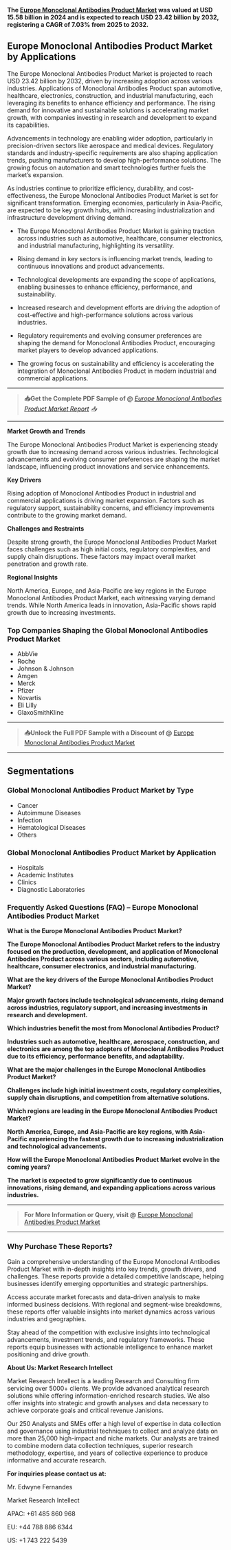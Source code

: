 <p><strong>The <a href="https://www.marketresearchintellect.com/download-sample/?rid=1016347&amp;utm_source=Pulse-April-Europe&amp;utm_medium=852">Europe Monoclonal Antibodies Product Market</a> was valued at USD 15.58 billion in 2024 and is expected to reach USD 23.42 billion by 2032, registering a CAGR of 7.03% from 2025 to 2032.</strong></p><h2>Europe Monoclonal Antibodies Product Market by Applications&nbsp;</h2><p><p>The Europe Monoclonal Antibodies Product Market is projected to reach USD 23.42 billion by 2032, driven by increasing adoption across various industries. Applications of Monoclonal Antibodies Product span automotive, healthcare, electronics, construction, and industrial manufacturing, each leveraging its benefits to enhance efficiency and performance. The rising demand for innovative and sustainable solutions is accelerating market growth, with companies investing in research and development to expand its capabilities.</p><p>Advancements in technology are enabling wider adoption, particularly in precision-driven sectors like aerospace and medical devices. Regulatory standards and industry-specific requirements are also shaping application trends, pushing manufacturers to develop high-performance solutions. The growing focus on automation and smart technologies further fuels the market&rsquo;s expansion.</p><p>As industries continue to prioritize efficiency, durability, and cost-effectiveness, the Europe Monoclonal Antibodies Product Market is set for significant transformation. Emerging economies, particularly in Asia-Pacific, are expected to be key growth hubs, with increasing industrialization and infrastructure development driving demand.</p></p><ul><li><p>The Europe Monoclonal Antibodies Product Market is gaining traction across industries such as automotive, healthcare, consumer electronics, and industrial manufacturing, highlighting its versatility.</p></li><li><p>Rising demand in key sectors is influencing market trends, leading to continuous innovations and product advancements.</p></li><li><p>Technological developments are expanding the scope of applications, enabling businesses to enhance efficiency, performance, and sustainability.</p></li><li><p>Increased research and development efforts are driving the adoption of cost-effective and high-performance solutions across various industries.</p></li><li><p>Regulatory requirements and evolving consumer preferences are shaping the demand for Monoclonal Antibodies Product, encouraging market players to develop advanced applications.</p></li><li><p>The growing focus on sustainability and efficiency is accelerating the integration of Monoclonal Antibodies Product in modern industrial and commercial applications.</p></li></ul><hr /><blockquote><p><strong><span class="font-[700]">📥Get the Complete PDF Sample of @ </span></strong><em><span class="font-[700]"><a href="https://www.marketresearchintellect.com/download-sample/?rid=1016347&amp;utm_source=Pulse-April-Europe&amp;utm_medium=852" target="_blank" data-tracking-control-name="article-ssr-frontend-pulse_little-text-block" data-tracking-will-navigate="" data-test-link="">Europe Monoclonal Antibodies Product Market Report</a>&nbsp;📥</span></em></p></blockquote><hr /><p class="" data-start="77" data-end="360"><strong data-start="77" data-end="105">Market Growth and Trends</strong></p><p class="" data-start="77" data-end="360">The Europe Monoclonal Antibodies Product Market is experiencing steady growth due to increasing demand across various industries. Technological advancements and evolving consumer preferences are shaping the market landscape, influencing product innovations and service enhancements.</p><p class="" data-start="362" data-end="606"><strong data-start="362" data-end="377">Key Drivers</strong></p><p class="" data-start="362" data-end="606">Rising adoption of Monoclonal Antibodies Product in industrial and commercial applications is driving market expansion. Factors such as regulatory support, sustainability concerns, and efficiency improvements contribute to the growing market demand.</p><p class="" data-start="608" data-end="849"><strong data-start="608" data-end="637">Challenges and Restraints</strong></p><p class="" data-start="608" data-end="849">Despite strong growth, the Europe Monoclonal Antibodies Product Market faces challenges such as high initial costs, regulatory complexities, and supply chain disruptions. These factors may impact overall market penetration and growth rate.</p><p class="" data-start="851" data-end="1095"><strong data-start="851" data-end="872">Regional Insights</strong></p><p class="" data-start="851" data-end="1095">North America, Europe, and Asia-Pacific are key regions in the Europe Monoclonal Antibodies Product Market, each witnessing varying demand trends. While North America leads in innovation, Asia-Pacific shows rapid growth due to increasing investments.</p><p><h3>Top Companies Shaping the Global Monoclonal Antibodies Product Market </h3><ul><li>AbbVie</li><li>Roche</li><li>Johnson & Johnson</li><li>Amgen</li><li>Merck</li><li>Pfizer</li><li>Novartis</li><li>Eli Lilly</li><li>GlaxoSmithKline</li></ul></p><hr /><blockquote><p><strong>📥Unlock the Full PDF Sample with a Discount of @</strong> <a href="https://www.marketresearchintellect.com/ask-for-discount/?rid=1016347&amp;utm_source=Pulse-April-Europe&amp;utm_medium=852">Europe Monoclonal Antibodies Product Market</a></p></blockquote><hr /><p><h2>Segmentations</h2><h3>Global Monoclonal Antibodies Product Market by Type</h3><ul><li>Cancer</li><li>Autoimmune Diseases</li><li>Infection</li><li>Hematological Diseases</li><li>Others</li></ul><h3>Global Monoclonal Antibodies Product Market by Application</h3><ul><li>Hospitals</li><li>Academic Institutes</li><li>Clinics</li><li>Diagnostic Laboratories</li></ul></p><h3><strong>Frequently Asked Questions (FAQ) &ndash; Europe Monoclonal Antibodies Product Market</strong></h3><p><strong>What is the Europe Monoclonal Antibodies Product Market?</strong></p><p><strong>The Europe Monoclonal Antibodies Product Market refers to the industry focused on the production, development, and application of Monoclonal Antibodies Product across various sectors, including automotive, healthcare, consumer electronics, and industrial manufacturing.</strong></p><p><strong>What are the key drivers of the Europe Monoclonal Antibodies Product Market?</strong></p><p><strong>Major growth factors include technological advancements, rising demand across industries, regulatory support, and increasing investments in research and development.</strong></p><p><strong>Which industries benefit the most from Monoclonal Antibodies Product?</strong></p><p><strong>Industries such as automotive, healthcare, aerospace, construction, and electronics are among the top adopters of Monoclonal Antibodies Product due to its efficiency, performance benefits, and adaptability.</strong></p><p><strong>What are the major challenges in the Europe Monoclonal Antibodies Product Market?</strong></p><p><strong>Challenges include high initial investment costs, regulatory complexities, supply chain disruptions, and competition from alternative solutions.</strong></p><p><strong>Which regions are leading in the Europe Monoclonal Antibodies Product Market?</strong></p><p><strong>North America, Europe, and Asia-Pacific are key regions, with Asia-Pacific experiencing the fastest growth due to increasing industrialization and technological advancements.</strong></p><p><strong>How will the Europe Monoclonal Antibodies Product Market evolve in the coming years?</strong></p><p><strong>The market is expected to grow significantly due to continuous innovations, rising demand, and expanding applications across various industries.</strong></p><hr /><blockquote><p><span class="font-[700]"><strong>For More Information or Query, visit&nbsp;@</strong>&nbsp;</span><span class="font-[700]"><a href="https://www.marketresearchintellect.com/product/global-monoclonal-antibodies-product-market/?utm_source=Linkedin&utm_medium=852" target="_blank" data-tracking-control-name="article-ssr-frontend-pulse_little-text-block" data-tracking-will-navigate="" data-test-link="">Europe Monoclonal Antibodies Product Market</a></span></p></blockquote><hr /><h3><strong data-start="0" data-end="31">Why Purchase These Reports?</strong></h3><p class="" data-start="35" data-end="297">Gain a comprehensive understanding of the Europe Monoclonal Antibodies Product Market with in-depth insights into key trends, growth drivers, and challenges. These reports provide a detailed competitive landscape, helping businesses identify emerging opportunities and strategic partnerships.</p><p class="" data-start="299" data-end="540">Access accurate market forecasts and data-driven analysis to make informed business decisions. With regional and segment-wise breakdowns, these reports offer valuable insights into market dynamics across various industries and geographies.</p><p class="" data-start="542" data-end="784">Stay ahead of the competition with exclusive insights into technological advancements, investment trends, and regulatory frameworks. These reports equip businesses with actionable intelligence to enhance market positioning and drive growth.</p><p><strong><span class="font-[700]">About Us: Market Research Intellect</span></strong></p><p><span class="">Market Research Intellect is a leading Research and Consulting firm servicing over 5000+ clients. We provide advanced analytical research solutions while offering information-enriched research studies.&nbsp;</span>We also offer insights into strategic and growth analyses and data necessary to achieve corporate goals and critical revenue Janisions.</p><p><span class="">Our 250 Analysts and SMEs offer a high level of expertise in data collection and governance using industrial techniques to collect and analyze data on more than 25,000 high-impact and niche markets. Our analysts are trained to combine modern data collection techniques, superior research methodology, expertise, and years of collective experience to produce informative and accurate research.</span></p><p><strong>For inquiries please contact us at:</strong></p><p>Mr. Edwyne Fernandes</p><p>Market Research Intellect</p><p>APAC: +61 485 860 968</p><p>EU: +44 788 886 6344</p><p>US: +1 743 222 5439</p>